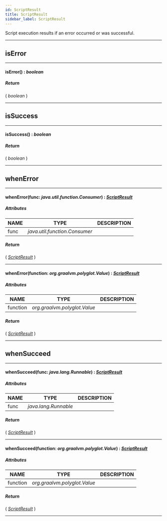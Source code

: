 ```yaml
---
id: ScriptResult
title: ScriptResult
sidebar_label: ScriptResult
---
```


Script execution results if an error occurred or was successful.

---

## isError

---

#### isError() : _boolean_
##### Return

( _boolean_ )


---

## isSuccess

---

#### isSuccess() : _boolean_
##### Return

( _boolean_ )


---

## whenError

---

#### whenError(func: _java.util.function.Consumer_) : _[ScriptResult](../../objects/ScriptResult)_
##### Attributes

| NAME | TYPE | DESCRIPTION |
|---|---|---|
| func | _java.util.function.Consumer_ |   |

##### Return

( _[ScriptResult](../../objects/ScriptResult)_ )


---

#### whenError(function: _org.graalvm.polyglot.Value_) : _[ScriptResult](../../objects/ScriptResult)_
##### Attributes

| NAME | TYPE | DESCRIPTION |
|---|---|---|
| function | _org.graalvm.polyglot.Value_ |   |

##### Return

( _[ScriptResult](../../objects/ScriptResult)_ )


---

## whenSucceed

---

#### whenSucceed(func: _java.lang.Runnable_) : _[ScriptResult](../../objects/ScriptResult)_
##### Attributes

| NAME | TYPE | DESCRIPTION |
|---|---|---|
| func | _java.lang.Runnable_ |   |

##### Return

( _[ScriptResult](../../objects/ScriptResult)_ )


---

#### whenSucceed(function: _org.graalvm.polyglot.Value_) : _[ScriptResult](../../objects/ScriptResult)_
##### Attributes

| NAME | TYPE | DESCRIPTION |
|---|---|---|
| function | _org.graalvm.polyglot.Value_ |   |

##### Return

( _[ScriptResult](../../objects/ScriptResult)_ )


---

